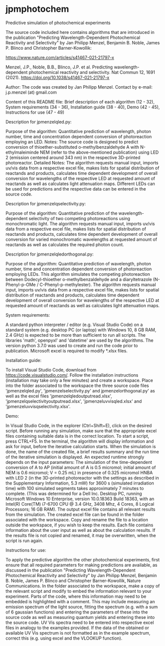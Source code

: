 # jpmphotochem
Predictive simulation of photochemical experiments

The source code included here contains algorithms that are introduced in the publication "Predicting Wavelength-Dependent Photochemical Reactivity and Selectivity" 
by Jan Philipp Menzel, Benjamin B. Noble, James P. Blinco and Christopher Barner-Kowollik: 

https://www.nature.com/articles/s41467-021-21797-x

Menzel, J.P., Noble, B.B., Blinco, J.P. et al. Predicting wavelength-dependent photochemical reactivity and selectivity. Nat Commun 12, 1691 (2021). https://doi.org/10.1038/s41467-021-21797-x

Author: The code was created by Jan Philipp Menzel.
Contact by e-mail: j.p.menzel (at) gmail.com

Content of this README file: Brief description of each algorithm (12 - 32), System requirements (34 - 36), Installation guide (38 - 40), Demo (42 - 45), Instructions for use (47 - 49)

Description for jpmenzelqled.py:

Purpose of the algorithm: Quantitative prediction of wavelength, photon number, time and concentration dependent conversion of photoreaction employing an LED.
Notes: The source code is designed to predict conversion of thioether-substituted o-methylbenzaldehyde A with N-ethylmaleiminde NEM (refer to the above-mentioned publication) 
using LED 2 (emission centered around 343 nm) in the respective 3D-printed photoreactor. 
Detailed Notes: The algorithm requests manual input, imports uv/vis data from a respective excel file, makes lists for spatial distribution of reactands and products, 
calculates time dependent development of overall conversion for wavelengths of the respective LED at requested amount of reactands as well as calculates light attenuation maps.
Different LEDs can be used for predictions and the respective data can be entered in the source code.

Description for jpmenzelqselectivity.py:

Purpose of the algorithm: Quantitative prediction of the wavelength-dependent selectivity of two competing photoreactions using monochromatic light.
The algorithm requests manual input, imports uv/vis data from a respective excel file, makes lists for spatial distribution of reactands and products, 
calculates time dependent development of overall conversion for varied monochromatic wavelengths at requested amount of reactands as well as calculates the required photon count.

Description for jpmenzelqledorthogonal.py:

Purpose of the algorithm: Quantitative prediction of wavelength, photon number, time and concentration dependent conversion of photoreaction employing LEDs.
This algorithm simulates the competing photoreaction between Dodecyl-thioether o-methylbenzaldehyde and a diaryltetrazole (N-Phenyl-p-OMe / C-Phenyl-p-methylester).
The algorithm requests manual input, imports uv/vis data from a respective excel file, makes lists for spatial distribution of reactands and products, 
calculates time dependent development of overall conversion for wavelengths of the respective LED at requested amount of reactands as well as calculates light attenuation maps.

System requirements:

A standard python interpreter / editor (e.g. Visual Studio Code) on a standard system (e.g. desktop PC (or laptop) with Windows 10, 8 GB RAM, 2.4 GHz) is expected to be more than sufficient to run all scripts. The libraries 'math', openpyxl' and 'datetime' are used by the algorithms. The version python 3.7.0 was used to create and run the code prior to publication. Microsoft excel is required to modify *.xlsx files.

Installation guide:

To install Visual Studio Code, download from https://code.visualstudio.com/. Follow the installation instructions (installation may take only a few minutes) and create a workspace. Place into the folder associated to the workspace the three source code files 'jpmenzelqled.py', 'jpmenzelselectivity.py' and jpmenzelorthogonal.py' as well as the excel files 'jpmenzelqledoutputread.xlsx', 'jpmenzelqselectivityoutputread.xlsx', 'jpmenzeluvvisqled.xlsx' and 'jpmenzeluvvisqselectivity.xlsx'.

Demo:

In Visual Studio Code, in the explorer (Ctrl+Shift+E), click on the desired script. Before running any simulation, make sure that the appropriate excel files containing suitable data is in the correct location. 
To start a script, press CTRL+F5. In the terminal, the algorithm will display information and ask for input, before the iterative calculation starts. When the simulation is done, the name of the created file, a brief results summary and the run time of the iterative simulation is displayed. 
An expected runtime strongly depends on the input parameters: The simulation of the time-dependent conversion of A to AP (initial amount of A is 0.5 micromol; initial amount of NEM is 0.6 micromol; V = 0.25 mL) in presence of 0.325 micromol HNBA with LED 2 (in the 3D-printed photoreactor with the settings as described in the Supplementary Information, 5.3 mW) for 3600 s (simulated irradiation time) with 100 simulated segments takes approximately 7 minutes to complete. (This was determined for a Dell Inc. Desktop PC, running Microsoft Windows 10 Enterprise, version 10.0.18363 Build 18363, with an Intel(R) Core(TM) i7-6700 CPU @ 3.4 GHz, 3408 Mhz, 4 Cores, 8 Logical Processors; 16 GB RAM).
The output excel file contains all relevant results from the simulation. The created excel file can be found in the folder associated with the workspace. Copy and rename the file to a location outside the workspace, if you wish to keep the results. 
Each file contains information about the user input as well as about the calculation results. If the results file is not copied and renamed, it may be overwritten, when the script is run again. 

Instructions for use:

To apply the predictive algorithm the other photochemical experiments, first ensure that all required parameters for making predictions are available, as discussed in the publication "Predicting Wavelength-Dependent Photochemical Reactivity and Selectivity" by Jan Philipp Menzel, Benjamin B. Noble, James P. Blinco and Christopher Barner-Kowollik, Nature Communications. 
In the folder associated to the workspace, make a copy of the relevant script and modify to embed the information relevant to your experiment. Parts of the code, where this information may need to be embedded is highlighted with a comment. This may include measuring an emission spectrum of the light source, fitting the spectrum (e.g. with a sum of 6 gaussian functions) and entering the parameters of these into the source code as well as measuring quantum yields and entering these into the source code. 
UV Vis spectra need to be entered into respective excel files in analogy to the examples provided. If the data of the obtained or available UV Vis spectrum is not formatted as in the example spectrum, correct this (e.g. using excel and the VLOOKUP function).




